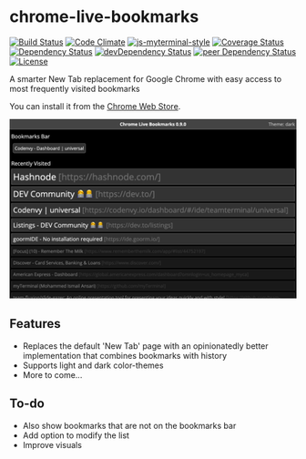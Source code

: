 # chrome-live-bookmarks

[![Build Status](https://travis-ci.org/myTerminal/chrome-live-bookmarks.svg?branch=master)](https://travis-ci.org/myTerminal/chrome-live-bookmarks)
[![Code Climate](https://codeclimate.com/github/myTerminal/chrome-live-bookmarks.png)](https://codeclimate.com/github/myTerminal/chrome-live-bookmarks)
[![js-myterminal-style](https://img.shields.io/badge/code%20style-myterminal-blue.svg)](https://www.npmjs.com/package/eslint-config/myterminal)
[![Coverage Status](https://img.shields.io/coveralls/myTerminal/chrome-live-bookmarks.svg)](https://coveralls.io/r/myTerminal/chrome-live-bookmarks?branch=master)  
[![Dependency Status](https://david-dm.org/myTerminal/chrome-live-bookmarks.svg)](https://david-dm.org/myTerminal/chrome-live-bookmarks)
[![devDependency Status](https://david-dm.org/myTerminal/chrome-live-bookmarks/dev-status.svg)](https://david-dm.org/myTerminal/chrome-live-bookmarks#info=devDependencies)
[![peer Dependency Status](https://david-dm.org/myTerminal/chrome-live-bookmarks/peer-status.svg)](https://david-dm.org/myTerminal/chrome-live-bookmarks#info=peerDependencies)  
[![License](https://img.shields.io/badge/LICENSE-GPL%20v3.0-blue.svg)](https://www.gnu.org/licenses/gpl.html)

A smarter New Tab replacement for Google Chrome with easy access to most frequently visited bookmarks

You can install it from the [Chrome Web Store](https://chrome.google.com/webstore/detail/chrome-live-bookmarks/fconcakelnfiacccnghcjhbmddloahfn).

[![Screenshot](images/screenshot.png)](https://chrome.google.com/webstore/detail/chrome-live-bookmarks/fconcakelnfiacccnghcjhbmddloahfn)

## Features

* Replaces the default 'New Tab' page with an opinionatedly better implementation that combines bookmarks with history
* Supports light and dark color-themes
* More to come...

## To-do

* Also show bookmarks that are not on the bookmarks bar
* Add option to modify the list
* Improve visuals
